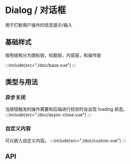 <style lang='scss'>
  .demo-dialog-btn-groups{
    display: flex;
    align-items: center;
    justify-content: space-around;
  }
</style>

# Dialog / 对话框

用于打断用户操作的信息提示/输入

## 基础样式

按照结构分为图标层，标题层，内容层，和操作层

:::include(src="./doc/base.vue")
:::

## 类型与用法

### 异步关闭

当按钮触发的操作需要和后端进行校验时会出现 loading 状态。
:::include(src="./doc/async-close.vue")
:::

### 自定义内容

可以嵌入自定义内容。
:::include(src="./doc/custom.vue")
:::

## API

<api-doc name="Dialog" :doc="require('./api.json')"></api-doc>
